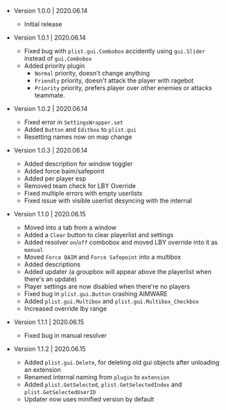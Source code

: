 
- Version 1.0.0 | 2020.06.14
  - Initial release

- Version 1.0.1 | 2020.06.14
  - Fixed bug with `plist.gui.Combobox` accidently using `gui.Slider` instead of `gui.Combobox`
  - Added priority plugin
    - `Normal` priority, doesn't change anything
    - `Friendly` priority, doesn't attack the player with ragebot
    - `Priority` priority, prefers player over other enemies or attacks teammate.

- Version 1.0.2 | 2020.06.14
  - Fixed error in `SettingsWrapper.set`
  - Added `Button` and `Editbox` to `plist.gui`
  - Resetting names now on map change

- Version 1.0.3 | 2020.06.14
  - Added description for window toggler
  - Added force baim/safepoint
  - Added per player esp
  - Removed team check for LBY Override
  - Fixed multiple errors with empty userlists
  - Fixed issue with visible userlist desyncing with the internal

- Version 1.1.0 | 2020.06.15
  - Moved into a tab from a window
  - Added a `Clear` button to clear playerlist and settings
  - Added resolver `on`/`off` combobox and moved LBY override into it as `manual`
  - Moved `Force BAIM` and `Force Safepoint` into a multibox
  - Added descriptions
  - Added updater (a groupbox will appear above the playerlist when there's an update)
  - Player settings are now disabled when there're no players
  - Fixed bug in `plist.gui.Button` crashing AIMWARE
  - Added `plist.gui.Multibox` and `plist.gui.Multibox_Checkbox`
  - Increased override lby range

- Version 1.1.1 | 2020.06.15
  - Fixed bug in manual resolver

- Version 1.1.2 | 2020.06.15
  - Added `plist.gui.Delete`, for deleting old gui objects after unloading an extension
  - Renamed internal naming from `plugin` to `extension`
  - Added `plist.GetSelected`, `plist.GetSelectedIndex` and `plist.GetSelectedUserID`
  - Updater now uses minified version by default
